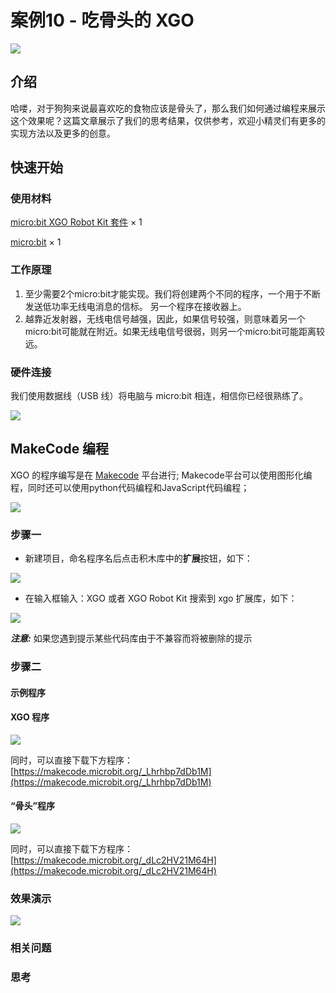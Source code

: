 ﻿---
sidebar_position: 17
sidebar_label: 案例10 - 吃骨头的 XGO
---
# 案例10 - 吃骨头的 XGO

![](https://wiki-media-ef.oss-cn-hongkong.aliyuncs.com/docs/microbit/robot/xgo-robot-kit/images/microbit-xgo-robot-kit-case10-01.png)

## 介绍

哈喽，对于狗狗来说最喜欢吃的食物应该是骨头了，那么我们如何通过编程来展示这个效果呢？这篇文章展示了我们的思考结果，仅供参考，欢迎小精灵们有更多的实现方法以及更多的创意。

## 快速开始

### 使用材料

[micro:bit XGO Robot Kit 套件](https://www.elecfreaks.com/micro-bit-xgo-robot-kit.html) × 1

[micro:bit](https://www.elecfreaks.com/micro-bit/board.html) × 1

### 工作原理

1. 至少需要2个micro:bit才能实现。我们将创建两个不同的程序，一个用于不断发送低功率无线电消息的信标。 另一个程序在接收器上。
2. 越靠近发射器，无线电信号越强，因此，如果信号较强，则意味着另一个micro:bit可能就在附近。如果无线电信号很弱，则另一个micro:bit可能距离较远。

### 硬件连接

我们使用数据线（USB 线）将电脑与 micro:bit 相连，相信你已经很熟练了。

![](https://wiki-media-ef.oss-cn-hongkong.aliyuncs.com/docs/microbit/robot/xgo-robot-kit/images/microbit-xgo-robot-kit-22.png)

## MakeCode 编程

XGO 的程序编写是在 [Makecode](https://makecode.microbit.org/#) 平台进行; Makecode平台可以使用图形化编程，同时还可以使用python代码编程和JavaScript代码编程；

![](https://wiki-media-ef.oss-cn-hongkong.aliyuncs.com/docs/microbit/robot/xgo-robot-kit/images/microbit-xgo-robot-kit-10.png)

### 步骤一

- 新建项目，命名程序名后点击积木库中的**扩展**按钮，如下：

![](https://wiki-media-ef.oss-cn-hongkong.aliyuncs.com/docs/microbit/robot/xgo-robot-kit/images/microbit-xgo-robot-kit-12.png)

- 在输入框输入：XGO 或者 XGO Robot Kit 搜索到 xgo 扩展库，如下：

![](https://wiki-media-ef.oss-cn-hongkong.aliyuncs.com/docs/microbit/robot/xgo-robot-kit/images/microbit-xgo-robot-kit-13.png)

**_注意:_** 如果您遇到提示某些代码库由于不兼容而将被删除的提示

### 步骤二

#### 示例程序

#### XGO 程序

![](https://wiki-media-ef.oss-cn-hongkong.aliyuncs.com/docs/microbit/robot/xgo-robot-kit/images/microbit-xgo-robot-kit-case10-02.png)

同时，可以直接下载下方程序：
[https://makecode.microbit.org/_Lhrhbp7dDb1M](https://makecode.microbit.org/_Lhrhbp7dDb1M)

#### “骨头”程序

![](https://wiki-media-ef.oss-cn-hongkong.aliyuncs.com/docs/microbit/robot/xgo-robot-kit/images/microbit-xgo-robot-kit-case10-03.png)

同时，可以直接下载下方程序：
[https://makecode.microbit.org/_dLc2HV21M64H](https://makecode.microbit.org/_dLc2HV21M64H)

### 效果演示

![](https://wiki-media-ef.oss-cn-hongkong.aliyuncs.com/docs/microbit/robot/xgo-robot-kit/images/microbit-xgo-robot-kit-case10-04.gif)

### 相关问题

### 思考
